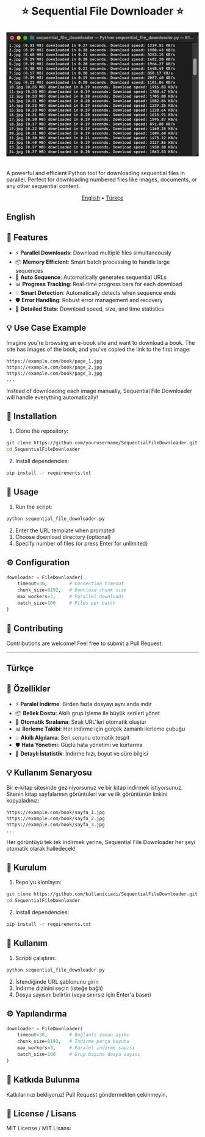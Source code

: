 <h1 align="center" style="border-bottom: none">
    ⭐️ Sequential File Downloader ⭐️ <br>
    <p align="center">
        <img src="sample.png" alt="Download Sample" width="600px"/>
    </p>
</h1>

A powerful and efficient Python tool for downloading sequential files in parallel. Perfect for downloading numbered files like images, documents, or any other sequential content.

<p align="center">
    <a href="#english">English</a> •
    <a href="#turkish">Türkçe</a>
</p>

<h2 id="english">English</h2>

## 🚀 Features

- ⚡️ **Parallel Downloads**: Download multiple files simultaneously
- 📦 **Memory Efficient**: Smart batch processing to handle large sequences
- 🔄 **Auto Sequence**: Automatically generates sequential URLs
- 📊 **Progress Tracking**: Real-time progress bars for each download
- 💡 **Smart Detection**: Automatically detects when sequence ends
- 🛡️ **Error Handling**: Robust error management and recovery
- 📝 **Detailed Stats**: Download speed, size, and time statistics

## 💡 Use Case Example

Imagine you're browsing an e-book site and want to download a book. The site has images of the book, and you've copied the link to the first image:

```
https://example.com/book/page_1.jpg
https://example.com/book/page_2.jpg
https://example.com/book/page_3.jpg
...
```

Instead of downloading each image manually, Sequential File Downloader will handle everything automatically!

## 🔧 Installation

1. Clone the repository:
```bash
git clone https://github.com/yourusername/SequentialFileDownloader.git
cd SequentialFileDownloader
```

2. Install dependencies:
```bash
pip install -r requirements.txt
```

## 📖 Usage

1. Run the script:
```bash
python sequential_file_downloader.py
```

2. Enter the URL template when prompted
3. Choose download directory (optional)
4. Specify number of files (or press Enter for unlimited)

## ⚙️ Configuration

```python
downloader = FileDownloader(
    timeout=30,        # Connection timeout
    chunk_size=8192,   # Download chunk size
    max_workers=3,     # Parallel downloads
    batch_size=100     # Files per batch
)
```

## 🤝 Contributing

Contributions are welcome! Feel free to submit a Pull Request.

---

<h2 id="turkish">Türkçe</h2>

## 🚀 Özellikler

- ⚡️ **Paralel İndirme**: Birden fazla dosyayı aynı anda indir
- 📦 **Bellek Dostu**: Akıllı grup işleme ile büyük serileri yönet
- 🔄 **Otomatik Sıralama**: Sıralı URL'leri otomatik oluştur
- 📊 **İlerleme Takibi**: Her indirme için gerçek zamanlı ilerleme çubuğu
- 💡 **Akıllı Algılama**: Seri sonunu otomatik tespit
- 🛡️ **Hata Yönetimi**: Güçlü hata yönetimi ve kurtarma
- 📝 **Detaylı İstatistik**: İndirme hızı, boyut ve süre bilgisi

## 💡 Kullanım Senaryosu

Bir e-kitap sitesinde geziniyorsunuz ve bir kitap indirmek istiyorsunuz. Sitenin kitap sayfalarının görüntüleri var ve ilk görüntünün linkini kopyaladınız:

```
https://example.com/book/sayfa_1.jpg
https://example.com/book/sayfa_2.jpg
https://example.com/book/sayfa_3.jpg
...
```

Her görüntüyü tek tek indirmek yerine, Sequential File Downloader her şeyi otomatik olarak halledecek!

## 🔧 Kurulum

1. Repo'yu klonlayın:
```bash
git clone https://github.com/kullaniciadi/SequentialFileDownloader.git
cd SequentialFileDownloader
```

2. Install dependencies:
```bash
pip install -r requirements.txt
```

## 📖 Kullanım

1. Scripti çalıştırın:
```bash
python sequential_file_downloader.py
```

2. İstendiğinde URL şablonunu girin
3. İndirme dizinini seçin (isteğe bağlı)
4. Dosya sayısını belirtin (veya sınırsız için Enter'a basın)

## ⚙️ Yapılandırma

```python
downloader = FileDownloader(
    timeout=30,        # Bağlantı zaman aşımı
    chunk_size=8192,   # İndirme parça boyutu
    max_workers=3,     # Paralel indirme sayısı
    batch_size=100     # Grup başına dosya sayısı
)
```

## 🤝 Katkıda Bulunma

Katkılarınızı bekliyoruz! Pull Request göndermekten çekinmeyin.

## 📝 License / Lisans

MIT License / MIT Lisansı
